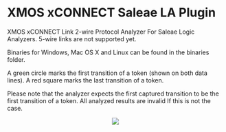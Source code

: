 XMOS xCONNECT Saleae LA Plugin
==============================

XMOS xCONNECT Link 2-wire Protocol Analyzer For Saleae Logic Analyzers.
5-wire links are not supported yet.

Binaries for Windows, Mac OS X and Linux can be found in the binaries folder.

A green circle marks the first transition of a token (shown on both data lines).
A red square marks the last transition of a token.

Please note that the analyzer expects the first captured
transition to be the first transition of a token.
All analyzed results are invalid If this is not the case.

<p align="center">
  <img src="http://biancozandbergen.github.io/images/xmos_xconnect_saleae_la_1.jpg"/>
</p>
